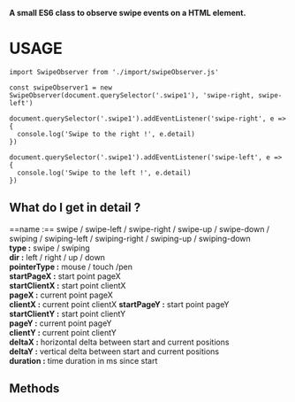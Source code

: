 **A small ES6 class to observe swipe events on a HTML element.**

# USAGE

```
import SwipeObserver from './import/swipeObserver.js'

const swipeObserver1 = new SwipeObserver(document.querySelector('.swipe1'), 'swipe-right, swipe-left')  

document.querySelector('.swipe1').addEventListener('swipe-right', e => {
  console.log('Swipe to the right !', e.detail)
}) 

document.querySelector('.swipe1').addEventListener('swipe-left', e => {
  console.log('Swipe to the left !', e.detail)
})
```

## What do I get in **detail** ?
==name :== swipe / swipe-left / swipe-right / swipe-up / swipe-down / swiping / swiping-left / swiping-right / swiping-up / swiping-down  
**type :** swipe / swiping  
**dir :** left / right / up / down  
**pointerType :** mouse / touch /pen  
**startPageX :** start point pageX  
**startClientX :** start point clientX  
**pageX :** current point pageX  
**clientX :** current point clientX
**startPageY :** start point pageY  
**startClientY :** start point clientY  
**pageY :** current point pageY  
**clientY :** current point clientY  
**deltaX :**  horizontal delta between start and current positions  
**deltaY :** vertical delta between start and current positions  
**duration :** time duration in ms since start 

## Methods
